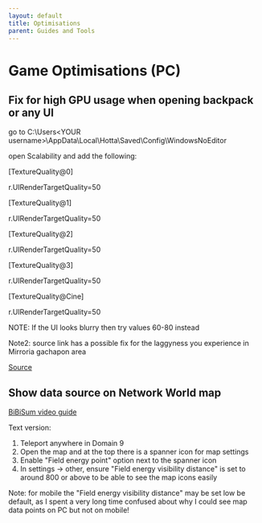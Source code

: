 ```yaml
---
layout: default
title: Optimisations
parent: Guides and Tools
---
```


# Game Optimisations (PC)

## Fix for high GPU usage when opening backpack or any UI

go to C:\Users\<YOUR username>\AppData\Local\Hotta\Saved\Config\WindowsNoEditor

open Scalability and add the following:

[TextureQuality@0]

r.UIRenderTargetQuality=50

[TextureQuality@1]

r.UIRenderTargetQuality=50

[TextureQuality@2]

r.UIRenderTargetQuality=50

[TextureQuality@3]

r.UIRenderTargetQuality=50

[TextureQuality@Cine]

r.UIRenderTargetQuality=50

NOTE: If the UI looks blurry then try values 60-80 instead

Note2: source link has a possible fix for the laggyness you experience in Mirroria gachapon area

[Source](https://www.reddit.com/r/TowerofFantasy/comments/1ex06f8/fix_for_high_gpu_usage_when_opening_backpack_or/)

## Show data source on Network World map

[BiBiSum video guide](https://www.youtube.com/watch?v=9E4V84Vo6Ts)

Text version:

1. Teleport anywhere in Domain 9
2. Open the map and at the top there is a spanner icon for map settings
3. Enable "Field energy point" option next to the spanner icon
4. In settings -> other, ensure "Field energy visibility distance" is set to around 800 or above to be able to see the map icons easily

Note: for mobile the "Field energy visibility distance" may be set low be default, as I spent a very long time confused about why I could see map data points on PC but not on mobile!

